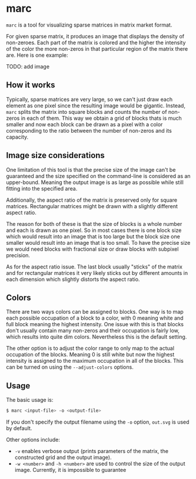 # marc

`marc` is a tool for visualizing sparse matrices in matrix market format.

For given sparse matrix, it produces an image that displays the density of non-zeroes. Each part of the matrix is colored and the higher the intensity of the color the more non-zeros in that particular region of the matrix there are. Here is one example:

TODO: add image

## How it works

Typically, sparse matrices are very large, so we can't just draw each element as one pixel since the resulting image would be gigantic. Instead, `marc` splits the matrix into square blocks and counts the number of non-zeros in each of them. This way we obtain a grid of blocks thats is much smaller and now each block can be drawn as a pixel with a color corresponding to the ratio between the number of non-zeros and its capacity.

## Image size considerations

One limitation of this tool is that the precise size of the image can't be guaranteed and the size specified on the command-line is considered as an upper-bound. Meaning the output image is as large as possible while still fitting into the specified area.

Additionally, the aspect ratio of the matrix is preserved only for square matrices. Rectangular matrices might be drawn with a slightly different aspect ratio.

The reason for both of these is that the size of blocks is a whole number and each is drawn as one pixel. So in most cases there is one block size which would result into an image that is too large but the block size one smaller would result into an image that is too small. To have the precise size we would need blocks with fractional size or draw blocks with subpixel precision.

As for the aspect ratio issue. The last block usually "sticks" of the matrix and for rectangular matrices it very likely sticks out by different amounts in each dimension which slightly distorts the aspect ratio.

## Colors

There are two ways colors can be assigned to blocks. One way is to map each possible occupation of a block to a color, with 0 meaning white and full block meaning the highest intensity. One issue with this is that blocks don't usually contain many non-zeros and their occupation is fairly low, which results into quite dim colors. Nevertheless this is the default setting.

The other option is to adjust the color range to only map to the actual occupation of the blocks. Meaning 0 is still white but now the highest intensity is assigned to the maximum occupation in all of the blocks. This can be turned on using the `--adjust-colors` options.

## Usage

The basic usage is:

```bash
$ marc <input-file> -o <output-file>
```

If you don't specify the output filename using the `-o` option, `out.svg` is used by default.

Other options include:

 - `-v` enables verbose output (prints parameters of the matrix, the constructed grid and the output image).
 - `-w <number>` and `-h <number>` are used to control the size of the output image. Currently, it is impossible to guarantee
